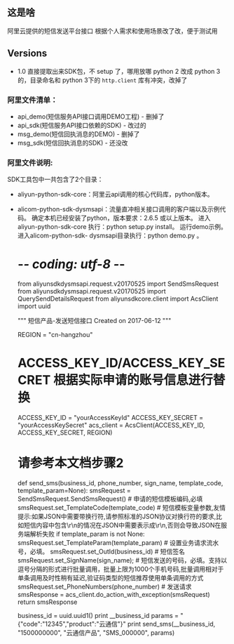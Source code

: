 ## 这是啥
阿里云提供的短信发送平台接口
根据个人需求和使用场景改了改，便于测试用

## Versions
- 1.0 
直接提取出来SDK包，不 setup 了，哪用放哪
python 2 改成 python 3的，目录命名和 python 3下的 `http.client` 库有冲突，改掉了

### 阿里文件清单：

- api_demo(短信服务API接口调用DEMO工程)	- 删掉了
- api_sdk(短信服务API接口依赖的SDK)		- 改过的
- msg_demo(短信回执消息的DEMO)			- 删掉了
- msg_sdk(短信回执消息的SDK)			- 还没改


### 阿里文件说明:
SDK工具包中一共包含了2个目录：
- aliyun-python-sdk-core：阿里云api调用的核心代码库，python版本。
- alicom-python-sdk-dysmsapi：流量直冲相关接口调用的客户端以及示例代码。
确定本机已经安装了python，版本要求：2.6.5 或以上版本。
进入aliyun-python-sdk-core 执行：python setup.py install。
运行demo示例。进入alicom-python-sdk- dysmsapi目录执行：python demo.py 。


    # -*- coding: utf-8 -*-
	from aliyunsdkdysmsapi.request.v20170525 import SendSmsRequest
	from aliyunsdkdysmsapi.request.v20170525 import QuerySendDetailsRequest
	from aliyunsdkcore.client import AcsClient
	import uuid

	"""
	短信产品-发送短信接口
	Created on 2017-06-12
	"""

	REGION = "cn-hangzhou"

    # ACCESS_KEY_ID/ACCESS_KEY_SECRET 根据实际申请的账号信息进行替换
	ACCESS_KEY_ID = "yourAccessKeyId"
	ACCESS_KEY_SECRET = "yourAccessKeySecret"
	acs_client = AcsClient(ACCESS_KEY_ID, ACCESS_KEY_SECRET, REGION)

	# 请参考本文档步骤2
	def send_sms(business_id, phone_number, sign_name, template_code, template_param=None):
		smsRequest = SendSmsRequest.SendSmsRequest()
		# 申请的短信模板编码,必填
		smsRequest.set_TemplateCode(template_code)
		# 短信模板变量参数,友情提示:如果JSON中需要带换行符,请参照标准的JSON协议对换行符的要求,比如短信内容中包含\r\n的情况在JSON中需要表示成\\r\\n,否则会导致JSON在服务端解析失败
		if template_param is not None:
			smsRequest.set_TemplateParam(template_param)
		# 设置业务请求流水号，必填。
		smsRequest.set_OutId(business_id)
		# 短信签名
		smsRequest.set_SignName(sign_name);
		# 短信发送的号码，必填。支持以逗号分隔的形式进行批量调用，批量上限为1000个手机号码,批量调用相对于单条调用及时性稍有延迟,验证码类型的短信推荐使用单条调用的方式
		smsRequest.set_PhoneNumbers(phone_number)
		# 发送请求
		smsResponse = acs_client.do_action_with_exception(smsRequest)
		return smsResponse

	business_id = uuid.uuid1()
	print __business_id
	params = "{\"code\":\"12345\",\"product\":\"云通信\"}"
	print send_sms(__business_id, "1500000000", "云通信产品", "SMS_000000", params)

